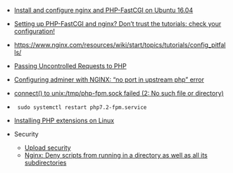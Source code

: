+ [Install and configure nginx and PHP-FastCGI on Ubuntu 16.04](https://www.linode.com/docs/web-servers/nginx/install-and-configure-nginx-and-php-fastcgi-on-ubuntu-16-04/)
+ [Setting up PHP-FastCGI and nginx? Don’t trust the tutorials: check your configuration!](https://nealpoole.com/blog/2011/04/setting-up-php-fastcgi-and-nginx-dont-trust-the-tutorials-check-your-configuration/)
+ https://www.nginx.com/resources/wiki/start/topics/tutorials/config_pitfalls/
+ [Passing Uncontrolled Requests to PHP](https://www.nginx.com/resources/wiki/start/topics/tutorials/config_pitfalls/#passing-uncontrolled-requests-to-php)

+ [Configuring adminer with NGINX: “no port in upstream php” error](https://stackoverflow.com/questions/57764849/configuring-adminer-with-nginx-no-port-in-upstream-php-error)
+ [connect() to unix:/tmp/php-fpm.sock failed (2: No such file or directory)](https://stackoverflow.com/questions/35989291/connect-to-unix-tmp-php-fpm-sock-failed-2-no-such-file-or-directory)
+ ` sudo systemctl restart php7.2-fpm.service`
+ [Installing PHP extensions on Linux](https://serverfault.com/a/436653)
+ Security
    + [Upload security](https://www.mediawiki.org/wiki/Manual:Security#Upload_security)
    + [Nginx: Deny scripts from running in a directory as well as all its subdirectories](https://serverfault.com/questions/585552/nginx-deny-scripts-from-running-in-a-directory-as-well-as-all-its-subdirectorie/585559#585559)
